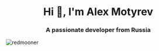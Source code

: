 <h1 align="center">Hi 👋, I'm Alex Motyrev</h1>
<h3 align="center">A passionate developer from Russia</h3>

<p align="left"> <img src="https://komarev.com/ghpvc/?username=redmooner&label=Profile%20views&color=0e75b6&style=flat" alt="redmooner" /> </p>


